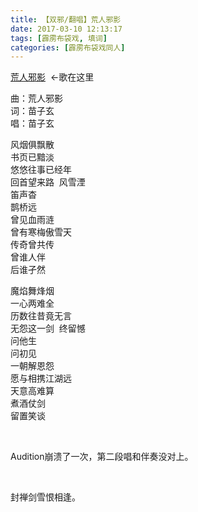 ```yaml
---
title: 【双邪/翻唱】荒人邪影
date: 2017-03-10 12:13:17
tags: [霹雳布袋戏, 填词]
categories: [霹雳布袋戏同人]
---
```


<p dir="ltr"  ><a target="_blank" rel="nofollow" href="http://5sing.kugou.com/fc/15800646.html###"  >荒人邪影</a>&nbsp;&nbsp;←歌在这里</p> 
<p dir="ltr"  >曲：荒人邪影<br />词：苗子玄<br />唱：苗子玄<br /></p> 
<p dir="ltr"  >风烟俱飘散<br />书页已黯淡<br />悠悠往事已经年<br />回首望来路&nbsp;&nbsp;风雪湮<br />笛声杳<br />鹊桥远<br />曾见血雨涟<br />曾有寒梅傲雪天<br />传奇曾共传<br />曾谁人伴&nbsp;<br />后谁孑然</p> 
<p dir="ltr"  >魔焰舞烽烟<br />一心两难全<br />历数往昔竟无言<br />无怨这一剑&nbsp;&nbsp;终留憾<br />问他生<br />问初见<br />一朝解恩怨<br />愿与相携江湖远<br />天意高难算<br />煮酒仗剑<br />留置笑谈</p> 
<p dir="ltr"  >&nbsp;</p> 
<p dir="ltr"  >Audition崩溃了一次，第二段唱和伴奏没对上。</p> 
<p dir="ltr"  >&nbsp;</p> 
<p dir="ltr"  >封禅剑雪恨相逢。</p>